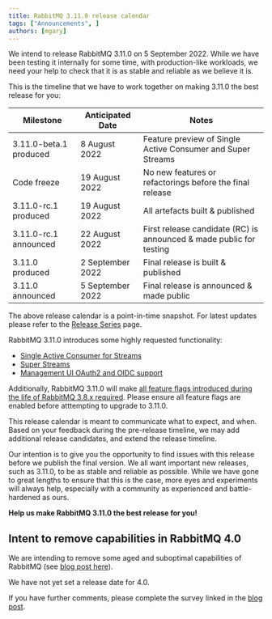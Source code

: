 ```yaml
---
title: RabbitMQ 3.11.0 release calendar
tags: ["Announcements", ]
authors: [mgary]
---
```


We intend to release RabbitMQ 3.11.0 on 5 September 2022. While we have been testing
it internally for some time, with production-like workloads, we need your help to
check that it is as stable and reliable as we believe it is.

<!-- truncate -->

This is the timeline that we have to work together on making 3.11.0 the best release for
you:

| Milestone              | Anticipated Date | Notes                                                                         |
| ---                    | ---                | ---                                                                         |
| 3.11.0-beta.1 produced | 8 August 2022      | Feature preview of Single Active Consumer and Super Streams                 |
| Code freeze            | 19 August 2022     | No new features or refactorings before the final release                    |
| 3.11.0-rc.1 produced   | 19 August 2022     | All artefacts built & published                                             |
| 3.11.0-rc.1 announced  | 22 August 2022     | First release candidate (RC) is announced & made public for testing         |
| 3.11.0 produced        | 2 September 2022   | Final release is built & published                                          |
| 3.11.0 announced       | 5 September 2022   | Final release is announced & made public                                    |

The above release calendar is a point-in-time snapshot. For latest updates
please refer to the [Release Series](https://www.rabbitmq.com/versions.html)
page.

RabbitMQ 3.11.0 introduces some highly requested functionality:
* [Single Active Consumer for Streams](https://blog.rabbitmq.com/blog/2022/07/05/rabbitmq-3-11-feature-preview-single-active-consumer-for-streams)
* [Super Streams](https://blog.rabbitmq.com/blog/2022/07/13/rabbitmq-3-11-feature-preview-super-streams)
* [Management UI OAuth2 and OIDC support](https://blog.rabbitmq.com/blog/2022/07/22/oidc-integration)

Additionally, RabbitMQ 3.11.0 will make [all feature flags introduced during the life of RabbitMQ 3.8.x required](https://blog.rabbitmq.com/blog/2022/07/22/mandatory-feature-flags-in-rabbitmq-3.11). Please ensure all feature flags are enabled before atttempting to upgrade to 3.11.0.

This release calendar is meant to communicate what to expect, and when.
Based on your feedback during the pre-release timeline, we may add additional
release candidates, and extend the release timeline.

Our intention is to give you the opportunity to find issues with this release
before we publish the final version. We all want important new releases, such
as 3.11.0, to be as stable and reliable as possible. While we have gone to great
lengths to ensure that this is the case, more eyes and experiments will always
help, especially with a community as experienced and battle-hardened as ours.

**Help us make RabbitMQ 3.11.0 the best release for you!**


## Intent to remove capabilities in RabbitMQ 4.0

We are intending to remove some aged and suboptimal capabilities of RabbitMQ (see [blog post here](/blog/2021/08/21/4.0-deprecation-announcements)).

We have not yet set a release date for 4.0.

If you have further comments, please complete the survey linked in the [blog post](/blog/2021/08/21/4.0-deprecation-announcements).
